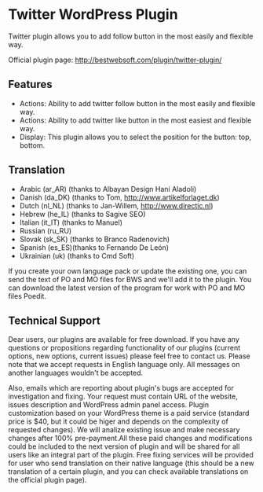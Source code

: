 Twitter WordPress Plugin
========================

Twitter plugin allows you to add follow button in the most easily and flexible way.

Official plugin page: http://bestwebsoft.com/plugin/twitter-plugin/

Features
-----------------------------
* Actions: Ability to add twitter follow button in the most easily and flexible way.
* Actions: Ability to add twitter like button in the most easiest and flexible way.
* Display: This plugin allows you to select the position for the button: top, bottom.


Translation
-----------------------------
* Arabic (ar_AR) (thanks to Albayan Design Hani Aladoli)
* Danish (da_DK) (thanks to Tom, http://www.artikelforlaget.dk)
* Dutch (nl_NL) (thanks to Jan-Willem, http://www.directic.nl)
* Hebrew (he_IL) (thanks to Sagive SEO)
* Italian (it_IT) (thanks to Manuel)
* Russian (ru_RU)
* Slovak (sk_SK) (thanks to Branco Radenovich)
* Spanish (es_ES)(thanks to Fernando De León)
* Ukrainian (uk) (thanks to Cmd Soft)

If you create your own language pack or update the existing one, you can send the text of PO and MO files for BWS and we'll add it to the plugin. You can download the latest version of the program for work with PO and MO files Poedit.


Technical Support
-----------------------------
Dear users, our plugins are available for free download. If you have any questions or propositions regarding functionality of our plugins (current options, new options, current issues) please feel free to contact us. Please note that we accept requests in English language only. All messages on another languages wouldn't be accepted.

Also, emails which are reporting about plugin's bugs are accepted for investigation and fixing. Your request must contain URL of the website, issues description and WordPress admin panel access. Plugin customization based on your WordPress theme is a paid service (standard price is $40, but it could be higer and depends on the complexity of requested changes). We will analize existing issue and make necessary changes after 100% pre-payment.All these paid changes and modifications could be included to the next version of plugin and will be shared for all users like an integral part of the plugin. Free fixing services will be provided for user who send translation on their native language (this should be a new translation of a certain plugin, and you can check available translations on the official plugin page).
